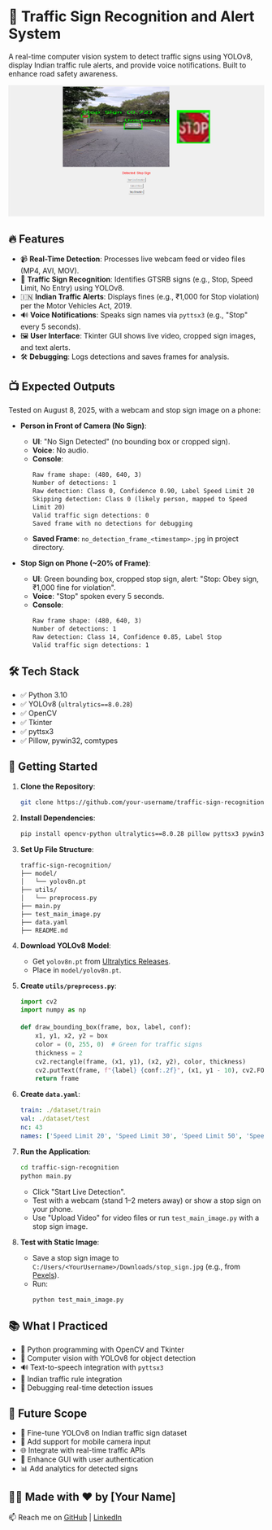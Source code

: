 # 🚦 Traffic Sign Recognition and Alert System

A real-time computer vision system to detect traffic signs using YOLOv8, display Indian traffic rule alerts, and provide voice notifications. Built to enhance road safety awareness.

![preview of the output](assets/pic.png) 
## 🔥 Features
- 📹 **Real-Time Detection**: Processes live webcam feed or video files (MP4, AVI, MOV).
- 🚸 **Traffic Sign Recognition**: Identifies GTSRB signs (e.g., Stop, Speed Limit, No Entry) using YOLOv8.
- 🇮🇳 **Indian Traffic Alerts**: Displays fines (e.g., ₹1,000 for Stop violation) per the Motor Vehicles Act, 2019.
- 🔊 **Voice Notifications**: Speaks sign names via `pyttsx3` (e.g., "Stop" every 5 seconds).
- 🖼️ **User Interface**: Tkinter GUI shows live video, cropped sign images, and text alerts.
- 🛠️ **Debugging**: Logs detections and saves frames for analysis.

## 📺 Expected Outputs
Tested on August 8, 2025, with a webcam and stop sign image on a phone:

- **Person in Front of Camera (No Sign)**:
  - **UI**: "No Sign Detected" (no bounding box or cropped sign).
  - **Voice**: No audio.
  - **Console**:
    ```
    Raw frame shape: (480, 640, 3)
    Number of detections: 1
    Raw detection: Class 0, Confidence 0.90, Label Speed Limit 20
    Skipping detection: Class 0 (likely person, mapped to Speed Limit 20)
    Valid traffic sign detections: 0
    Saved frame with no detections for debugging
    ```
  - **Saved Frame**: `no_detection_frame_<timestamp>.jpg` in project directory.

- **Stop Sign on Phone (~20% of Frame)**:
  - **UI**: Green bounding box, cropped stop sign, alert: "Stop: Obey sign, ₹1,000 fine for violation".
  - **Voice**: "Stop" spoken every 5 seconds.
  - **Console**:
    ```
    Raw frame shape: (480, 640, 3)
    Number of detections: 1
    Raw detection: Class 14, Confidence 0.85, Label Stop
    Valid traffic sign detections: 1
    ```

## 🛠️ Tech Stack
- ✅ Python 3.10
- ✅ YOLOv8 (`ultralytics==8.0.28`)
- ✅ OpenCV
- ✅ Tkinter
- ✅ pyttsx3
- ✅ Pillow, pywin32, comtypes

## 🚀 Getting Started

1. **Clone the Repository**:
   ```bash
   git clone https://github.com/your-username/traffic-sign-recognition.git
   ```

2. **Install Dependencies**:
   ```bash
   pip install opencv-python ultralytics==8.0.28 pillow pyttsx3 pywin32 comtypes labelimg
   ```

3. **Set Up File Structure**:
   ```
   traffic-sign-recognition/
   ├── model/
   │   └── yolov8n.pt
   ├── utils/
   │   └── preprocess.py
   ├── main.py
   ├── test_main_image.py
   ├── data.yaml
   ├── README.md
   ```

4. **Download YOLOv8 Model**:
   - Get `yolov8n.pt` from [Ultralytics Releases](https://github.com/ultralytics/assets/releases).
   - Place in `model/yolov8n.pt`.

5. **Create `utils/preprocess.py`**:
   ```python
   import cv2
   import numpy as np

   def draw_bounding_box(frame, box, label, conf):
       x1, y1, x2, y2 = box
       color = (0, 255, 0)  # Green for traffic signs
       thickness = 2
       cv2.rectangle(frame, (x1, y1), (x2, y2), color, thickness)
       cv2.putText(frame, f"{label} {conf:.2f}", (x1, y1 - 10), cv2.FONT_HERSHEY_SIMPLEX, 0.9, color, 2)
       return frame
   ```

6. **Create `data.yaml`**:
   ```yaml
   train: ./dataset/train
   val: ./dataset/test
   nc: 43
   names: ['Speed Limit 20', 'Speed Limit 30', 'Speed Limit 50', 'Speed Limit 60', 'Speed Limit 70', 'Speed Limit 80', 'Speed Limit 100', 'Speed Limit 120', 'End of Speed Limit', 'No Passing', 'No Passing for Vehicles Over 3.5t', 'Right of Way', 'Priority Road', 'Yield', 'Stop', 'No Vehicles', 'No Entry', 'General Caution', 'Dangerous Curve Left', 'Dangerous Curve Right', 'Double Curve', 'Bumpy Road', 'Slippery Road', 'Road Narrows Right', 'Road Work', 'Traffic Signals', 'Pedestrians', 'Children Crossing', 'Bicycles Crossing', 'Beware of Ice/Snow', 'Wild Animals Crossing', 'End of Restrictions', 'Turn Right Ahead', 'Turn Left Ahead', 'Ahead Only', 'Go Straight or Right', 'Go Straight or Left', 'Keep Right', 'Keep Left', 'Roundabout', 'End of No Passing', 'End of No Passing for Vehicles Over 3.5t', 'Customs']
   ```

7. **Run the Application**:
   ```bash
   cd traffic-sign-recognition
   python main.py
   ```
   - Click "Start Live Detection".
   - Test with a webcam (stand 1–2 meters away) or show a stop sign on your phone.
   - Use "Upload Video" for video files or run `test_main_image.py` with a stop sign image.

8. **Test with Static Image**:
   - Save a stop sign image to `C:/Users/<YourUsername>/Downloads/stop_sign.jpg` (e.g., from [Pexels](https://www.pexels.com/search/stop%20sign/)).
   - Run:
     ```bash
     python test_main_image.py
     ```

## 📚 What I Practiced
- 🐍 Python programming with OpenCV and Tkinter
- 🤖 Computer vision with YOLOv8 for object detection
- 🔊 Text-to-speech integration with `pyttsx3`
- 🚦 Indian traffic rule integration
- 🐛 Debugging real-time detection issues

## 📌 Future Scope
- 🎯 Fine-tune YOLOv8 on Indian traffic sign dataset
- 📱 Add support for mobile camera input
- 🌐 Integrate with real-time traffic APIs
- 🔐 Enhance GUI with user authentication
- 📊 Add analytics for detected signs

## 👨‍💻 Made with ❤️ by [Your Name]
📫 Reach me on [GitHub](https://github.com/your-username) | [LinkedIn](https://linkedin.com/in/your-linkedin)
